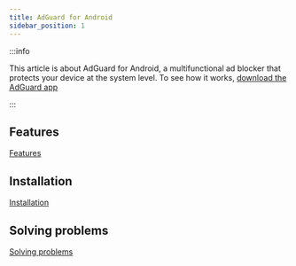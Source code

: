 ```yaml
---
title: AdGuard for Android
sidebar_position: 1
---
```


:::info

This article is about AdGuard for Android, a multifunctional ad blocker that protects your device at the system level. To see how it works, [download the AdGuard app](https://agrd.io/download-kb-adblock)

:::

## Features

[Features](/adguard-for-android/features/features.md)

## Installation

[Installation](/adguard-for-android/installation.md)

## Solving problems

[Solving problems](/adguard-for-android/solving-problems/solving-problems.md)
